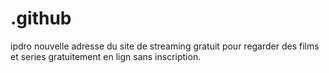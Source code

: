 # .github
ipdro nouvelle adresse du site de streaming gratuit pour regarder des films et series gratuitement en lign sans inscription.
